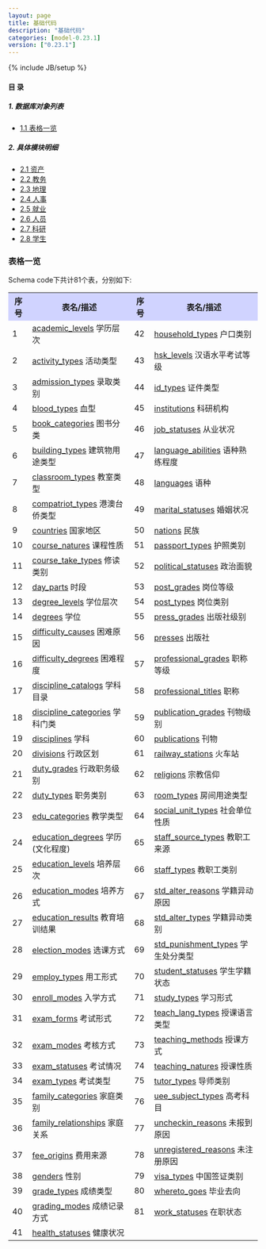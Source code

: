 ```yaml
---
layout: page
title: 基础代码 
description: "基础代码"
categories: [model-0.23.1]
version: ["0.23.1"]
---
```

{% include JB/setup %}

#### 目 录

##### 1. 数据库对象列表
  * [1.1 表格一览](index.html#表格一览)

##### 2. 具体模块明细
* [2.1 资产](asset.html)
* [2.2 教务](edu.html)
* [2.3 地理](geo.html)
* [2.4 人事](hr.html)
* [2.5 就业](job.html)
* [2.6 人员](person.html)
* [2.7 科研](sin.html)
* [2.8 学生](std.html)

### 表格一览
Schema code下共计81个表，分别如下:

<table class="table table-bordered table-striped table-condensed">
  <tr>
    <th style="background-color:#D0D3FF">序号</th>
    <th style="background-color:#D0D3FF">表名/描述</th>
    <th style="background-color:#D0D3FF">序号</th>
    <th style="background-color:#D0D3FF">表名/描述</th>
  </tr>
  <tr>
    <td>1</td>
    <td><a href="/code/edu.html#表格-academic_levels-学历层次">academic_levels</a> 学历层次</td>
    <td>42</td>
    <td><a href="/code/person.html#表格-household_types-户口类别">household_types</a> 户口类别</td>
  </tr>
  <tr>
    <td>2</td>
    <td><a href="/code/edu.html#表格-activity_types-活动类型">activity_types</a> 活动类型</td>
    <td>43</td>
    <td><a href="/code/edu.html#表格-hsk_levels-汉语水平考试等级">hsk_levels</a> 汉语水平考试等级</td>
  </tr>
  <tr>
    <td>3</td>
    <td><a href="/code/edu.html#表格-admission_types-录取类别">admission_types</a> 录取类别</td>
    <td>44</td>
    <td><a href="/code/person.html#表格-id_types-证件类型">id_types</a> 证件类型</td>
  </tr>
  <tr>
    <td>4</td>
    <td><a href="/code/person.html#表格-blood_types-血型">blood_types</a> 血型</td>
    <td>45</td>
    <td><a href="/code/edu.html#表格-institutions-科研机构">institutions</a> 科研机构</td>
  </tr>
  <tr>
    <td>5</td>
    <td><a href="/code/sin.html#表格-book_categories-图书分类">book_categories</a> 图书分类</td>
    <td>46</td>
    <td><a href="/code/person.html#表格-job_statuses-从业状况">job_statuses</a> 从业状况</td>
  </tr>
  <tr>
    <td>6</td>
    <td><a href="/code/asset.html#表格-building_types-建筑物用途类型">building_types</a> 建筑物用途类型</td>
    <td>47</td>
    <td><a href="/code/edu.html#表格-language_abilities-语种熟练程度">language_abilities</a> 语种熟练程度</td>
  </tr>
  <tr>
    <td>7</td>
    <td><a href="/code/edu.html#表格-classroom_types-教室类型">classroom_types</a> 教室类型</td>
    <td>48</td>
    <td><a href="/code/edu.html#表格-languages-语种">languages</a> 语种</td>
  </tr>
  <tr>
    <td>8</td>
    <td><a href="/code/person.html#表格-compatriot_types-港澳台侨类型">compatriot_types</a> 港澳台侨类型</td>
    <td>49</td>
    <td><a href="/code/person.html#表格-marital_statuses-婚姻状况">marital_statuses</a> 婚姻状况</td>
  </tr>
  <tr>
    <td>9</td>
    <td><a href="/code/geo.html#表格-countries-国家地区">countries</a> 国家地区</td>
    <td>50</td>
    <td><a href="/code/person.html#表格-nations-民族">nations</a> 民族</td>
  </tr>
  <tr>
    <td>10</td>
    <td><a href="/code/edu.html#表格-course_natures-课程性质">course_natures</a> 课程性质</td>
    <td>51</td>
    <td><a href="/code/person.html#表格-passport_types-护照类别">passport_types</a> 护照类别</td>
  </tr>
  <tr>
    <td>11</td>
    <td><a href="/code/edu.html#表格-course_take_types-修读类别">course_take_types</a> 修读类别</td>
    <td>52</td>
    <td><a href="/code/person.html#表格-political_statuses-政治面貌">political_statuses</a> 政治面貌</td>
  </tr>
  <tr>
    <td>12</td>
    <td><a href="/code/edu.html#表格-day_parts-时段">day_parts</a> 时段</td>
    <td>53</td>
    <td><a href="/code/job.html#表格-post_grades-岗位等级">post_grades</a> 岗位等级</td>
  </tr>
  <tr>
    <td>13</td>
    <td><a href="/code/edu.html#表格-degree_levels-学位层次">degree_levels</a> 学位层次</td>
    <td>54</td>
    <td><a href="/code/job.html#表格-post_types-岗位类别">post_types</a> 岗位类别</td>
  </tr>
  <tr>
    <td>14</td>
    <td><a href="/code/edu.html#表格-degrees-学位">degrees</a> 学位</td>
    <td>55</td>
    <td><a href="/code/sin.html#表格-press_grades-出版社级别">press_grades</a> 出版社级别</td>
  </tr>
  <tr>
    <td>15</td>
    <td><a href="/code/person.html#表格-difficulty_causes-困难原因">difficulty_causes</a> 困难原因</td>
    <td>56</td>
    <td><a href="/code/sin.html#表格-presses-出版社">presses</a> 出版社</td>
  </tr>
  <tr>
    <td>16</td>
    <td><a href="/code/person.html#表格-difficulty_degrees-困难程度">difficulty_degrees</a> 困难程度</td>
    <td>57</td>
    <td><a href="/code/job.html#表格-professional_grades-职称等级">professional_grades</a> 职称等级</td>
  </tr>
  <tr>
    <td>17</td>
    <td><a href="/code/edu.html#表格-discipline_catalogs-学科目录">discipline_catalogs</a> 学科目录</td>
    <td>58</td>
    <td><a href="/code/job.html#表格-professional_titles-职称">professional_titles</a> 职称</td>
  </tr>
  <tr>
    <td>18</td>
    <td><a href="/code/edu.html#表格-discipline_categories-学科门类">discipline_categories</a> 学科门类</td>
    <td>59</td>
    <td><a href="/code/sin.html#表格-publication_grades-刊物级别">publication_grades</a> 刊物级别</td>
  </tr>
  <tr>
    <td>19</td>
    <td><a href="/code/edu.html#表格-disciplines-学科">disciplines</a> 学科</td>
    <td>60</td>
    <td><a href="/code/sin.html#表格-publications-刊物">publications</a> 刊物</td>
  </tr>
  <tr>
    <td>20</td>
    <td><a href="/code/geo.html#表格-divisions-行政区划">divisions</a> 行政区划</td>
    <td>61</td>
    <td><a href="/code/geo.html#表格-railway_stations-火车站">railway_stations</a> 火车站</td>
  </tr>
  <tr>
    <td>21</td>
    <td><a href="/code/job.html#表格-duty_grades-行政职务级别">duty_grades</a> 行政职务级别</td>
    <td>62</td>
    <td><a href="/code/person.html#表格-religions-宗教信仰">religions</a> 宗教信仰</td>
  </tr>
  <tr>
    <td>22</td>
    <td><a href="/code/job.html#表格-duty_types-职务类别">duty_types</a> 职务类别</td>
    <td>63</td>
    <td><a href="/code/asset.html#表格-room_types-房间用途类型">room_types</a> 房间用途类型</td>
  </tr>
  <tr>
    <td>23</td>
    <td><a href="/code/edu.html#表格-edu_categories-教学类型">edu_categories</a> 教学类型</td>
    <td>64</td>
    <td><a href="/code/job.html#表格-social_unit_types-社会单位性质">social_unit_types</a> 社会单位性质</td>
  </tr>
  <tr>
    <td>24</td>
    <td><a href="/code/edu.html#表格-education_degrees-学历(文化程度)">education_degrees</a> 学历(文化程度)</td>
    <td>65</td>
    <td><a href="/code/hr.html#表格-staff_source_types-教职工来源">staff_source_types</a> 教职工来源</td>
  </tr>
  <tr>
    <td>25</td>
    <td><a href="/code/edu.html#表格-education_levels-培养层次">education_levels</a> 培养层次</td>
    <td>66</td>
    <td><a href="/code/hr.html#表格-staff_types-教职工类别">staff_types</a> 教职工类别</td>
  </tr>
  <tr>
    <td>26</td>
    <td><a href="/code/edu.html#表格-education_modes-培养方式">education_modes</a> 培养方式</td>
    <td>67</td>
    <td><a href="/code/std.html#表格-std_alter_reasons-学籍异动原因">std_alter_reasons</a> 学籍异动原因</td>
  </tr>
  <tr>
    <td>27</td>
    <td><a href="/code/edu.html#表格-education_results-教育培训结果">education_results</a> 教育培训结果</td>
    <td>68</td>
    <td><a href="/code/std.html#表格-std_alter_types-学籍异动类别">std_alter_types</a> 学籍异动类别</td>
  </tr>
  <tr>
    <td>28</td>
    <td><a href="/code/edu.html#表格-election_modes-选课方式">election_modes</a> 选课方式</td>
    <td>69</td>
    <td><a href="/code/std.html#表格-std_punishment_types-学生处分类型">std_punishment_types</a> 学生处分类型</td>
  </tr>
  <tr>
    <td>29</td>
    <td><a href="/code/hr.html#表格-employ_types-用工形式">employ_types</a> 用工形式</td>
    <td>70</td>
    <td><a href="/code/std.html#表格-student_statuses-学生学籍状态">student_statuses</a> 学生学籍状态</td>
  </tr>
  <tr>
    <td>30</td>
    <td><a href="/code/edu.html#表格-enroll_modes-入学方式">enroll_modes</a> 入学方式</td>
    <td>71</td>
    <td><a href="/code/edu.html#表格-study_types-学习形式">study_types</a> 学习形式</td>
  </tr>
  <tr>
    <td>31</td>
    <td><a href="/code/edu.html#表格-exam_forms-考试形式">exam_forms</a> 考试形式</td>
    <td>72</td>
    <td><a href="/code/edu.html#表格-teach_lang_types-授课语言类型">teach_lang_types</a> 授课语言类型</td>
  </tr>
  <tr>
    <td>32</td>
    <td><a href="/code/edu.html#表格-exam_modes-考核方式">exam_modes</a> 考核方式</td>
    <td>73</td>
    <td><a href="/code/edu.html#表格-teaching_methods-授课方式">teaching_methods</a> 授课方式</td>
  </tr>
  <tr>
    <td>33</td>
    <td><a href="/code/edu.html#表格-exam_statuses-考试情况">exam_statuses</a> 考试情况</td>
    <td>74</td>
    <td><a href="/code/edu.html#表格-teaching_natures-授课性质">teaching_natures</a> 授课性质</td>
  </tr>
  <tr>
    <td>34</td>
    <td><a href="/code/edu.html#表格-exam_types-考试类型">exam_types</a> 考试类型</td>
    <td>75</td>
    <td><a href="/code/job.html#表格-tutor_types-导师类别">tutor_types</a> 导师类别</td>
  </tr>
  <tr>
    <td>35</td>
    <td><a href="/code/person.html#表格-family_categories-家庭类别">family_categories</a> 家庭类别</td>
    <td>76</td>
    <td><a href="/code/std.html#表格-uee_subject_types-高考科目">uee_subject_types</a> 高考科目</td>
  </tr>
  <tr>
    <td>36</td>
    <td><a href="/code/person.html#表格-family_relationships-家庭关系">family_relationships</a> 家庭关系</td>
    <td>77</td>
    <td><a href="/code/std.html#表格-uncheckin_reasons-未报到原因">uncheckin_reasons</a> 未报到原因</td>
  </tr>
  <tr>
    <td>37</td>
    <td><a href="/code/std.html#表格-fee_origins-费用来源">fee_origins</a> 费用来源</td>
    <td>78</td>
    <td><a href="/code/std.html#表格-unregistered_reasons-未注册原因">unregistered_reasons</a> 未注册原因</td>
  </tr>
  <tr>
    <td>38</td>
    <td><a href="/code/person.html#表格-genders-性别">genders</a> 性别</td>
    <td>79</td>
    <td><a href="/code/person.html#表格-visa_types-中国签证类别">visa_types</a> 中国签证类别</td>
  </tr>
  <tr>
    <td>39</td>
    <td><a href="/code/edu.html#表格-grade_types-成绩类型">grade_types</a> 成绩类型</td>
    <td>80</td>
    <td><a href="/code/std.html#表格-whereto_goes-毕业去向">whereto_goes</a> 毕业去向</td>
  </tr>
  <tr>
    <td>40</td>
    <td><a href="/code/edu.html#表格-grading_modes-成绩记录方式">grading_modes</a> 成绩记录方式</td>
    <td>81</td>
    <td><a href="/code/hr.html#表格-work_statuses-在职状态">work_statuses</a> 在职状态</td>
  </tr>
  <tr>
    <td>41</td>
    <td><a href="/code/person.html#表格-health_statuses-健康状况">health_statuses</a> 健康状况</td>
    <td></td>
    <td></td>
  </tr>
</table>

